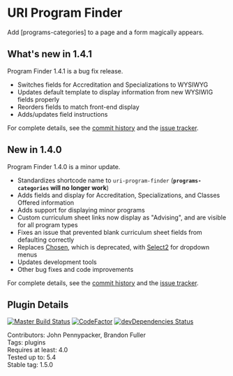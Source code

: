 # URI Program Finder

Add [programs-categories] to a page and a form magically appears.

## What's new in 1.4.1

Program Finder 1.4.1 is a bug fix release.

- Switches fields for Accreditation and Specializations to WYSIWYG
- Updates default template to display information from new WYSIWIG fields properly
- Reorders fields to match front-end display
- Adds/updates field instructions

For complete details, see the [commit history](https://github.com/uriweb/uri-program-finder/pull/16/commits) and the [issue tracker](https://github.com/uriweb/uri-program-finder/issues).

## New in 1.4.0

Program Finder 1.4.0 is a minor update.

- Standardizes shortcode name to `uri-program-finder` (**`programs-categories` will no longer work**)
- Adds fields and display for Accreditation, Specializations, and Classes Offered information
- Adds support for displaying minor programs
- Custom curriculum sheet links now display as "Advising", and are visible for all program types
- Fixes an issue that prevented blank curriculum sheet fields from defaulting correctly
- Replaces [Chosen](https://github.com/harvesthq/chosen), which is deprecated, with [Select2](https://github.com/select2/select2) for dropdown menus
- Updates development tools
- Other bug fixes and code improvements

For complete details, see the [commit history](https://github.com/uriweb/uri-program-finder/pull/14/commits) and the [issue tracker](https://github.com/uriweb/uri-program-finder/issues).

## Plugin Details

[![Master Build Status](https://travis-ci.org/uriweb/uri-program-finder.svg?branch=master)](https://travis-ci.org/uriweb/uri-program-finder)
[![CodeFactor](https://www.codefactor.io/repository/github/uriweb/uri-program-finder/badge/master)](https://www.codefactor.io/repository/github/uriweb/uri-program-finder/overview/master)
[![devDependencies Status](https://david-dm.org/uriweb/uri-program-finder/dev-status.svg)](https://david-dm.org/uriweb/uri-program-finder?type=dev)

Contributors: John Pennypacker, Brandon Fuller  
Tags: plugins  
Requires at least: 4.0  
Tested up to: 5.4  
Stable tag: 1.5.0  
